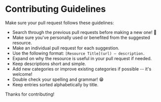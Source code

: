 # Contributing Guidelines

Make sure your pull request follows these guidelines:

- Search through the previous pull requests before making a new one! 🙏
- Make sure you've personally used or benefited from the suggested resource.
- Make an individual pull request for each suggestion.
- Use the following format: `[Resource Title](url) — description.`
- Expand on why the resource is useful in your pull request if needed.
- Keep descriptions short and simple.
- Add new categories or improve existing categories if possible -- it's welcome!
- Double check your spelling and grammar! 😁
- Keep entries sorted alphabetically by title.

Thanks for contributing!
